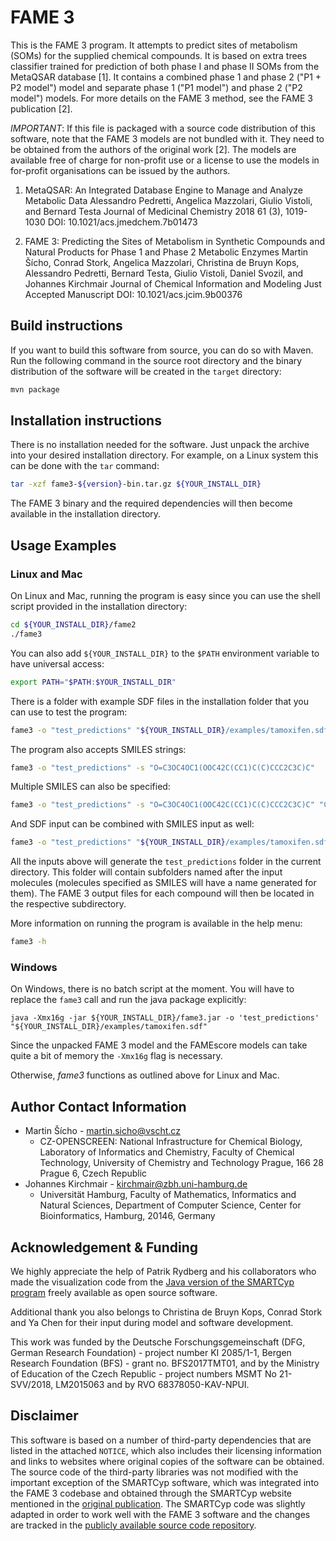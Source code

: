 # FAME 3

This is the FAME 3 program. It attempts to predict sites of metabolism (SOMs)
for the supplied chemical compounds. It is based on extra trees classifier trained 
for prediction of both phase I and phase II SOMs from the MetaQSAR database [1]. It contains 
a combined phase 1 and phase 2 ("P1 + P2 model") 
model and separate phase 1 ("P1 model") and phase 2 ("P2 model") models. For more details 
on the FAME 3 method, see the FAME 3 publication [2].

*IMPORTANT*: If this file is packaged with a source code distribution of this software, 
note that the FAME 3 models are not bundled with it. They need to be obtained from the authors of the 
original work [2]. The models are available free of charge for non-profit use or
a license to use the models in for-profit organisations can be issued by the authors. 

1. MetaQSAR: An Integrated Database Engine to Manage and Analyze Metabolic Data
   Alessandro Pedretti, Angelica Mazzolari, Giulio Vistoli, and Bernard Testa
   Journal of Medicinal Chemistry 2018 61 (3), 1019-1030
   DOI: 10.1021/acs.jmedchem.7b01473

2. FAME 3: Predicting the Sites of Metabolism in Synthetic Compounds and Natural Products for Phase 1 and Phase 2 Metabolic Enzymes
   Martin Šícho, Conrad Stork, Angelica Mazzolari, Christina de Bruyn Kops, Alessandro Pedretti, Bernard Testa, Giulio Vistoli, Daniel Svozil, and Johannes Kirchmair
   Journal of Chemical Information and Modeling Just Accepted Manuscript
   DOI: 10.1021/acs.jcim.9b00376
   
## Build instructions

If you want to build this software from source, you 
can do so with Maven. Run the following command
in the source root directory 
and the binary distribution of the software 
will be created in the `target` directory:

```bash
mvn package
```

## Installation instructions

There is no installation needed for the software. Just unpack the archive 
into your desired installation directory. For example, on a Linux system this can be done
with the `tar` command:

```bash
tar -xzf fame3-${version}-bin.tar.gz ${YOUR_INSTALL_DIR}
```

The FAME 3 binary and the required dependencies will then become available in the installation directory.

## Usage Examples

### Linux and Mac

On Linux and Mac, running the program is easy since
you can use the shell script provided in the installation directory:

```bash
cd ${YOUR_INSTALL_DIR}/fame2
./fame3
```

You can also add `${YOUR_INSTALL_DIR}` to the `$PATH` 
environment variable to have universal access:

```bash
export PATH="$PATH:$YOUR_INSTALL_DIR"
```

There is a folder with example SDF files in the installation folder
that you can use to test the program:

```bash
fame3 -o "test_predictions" "${YOUR_INSTALL_DIR}/examples/tamoxifen.sdf"
```

The program also accepts SMILES strings:

```bash
fame3 -o "test_predictions" -s "O=C3OC4OC1(OOC42C(CC1)C(C)CCC2C3C)C"
```

Multiple SMILES can also be specified:

```bash
fame3 -o "test_predictions" -s "O=C3OC4OC1(OOC42C(CC1)C(C)CCC2C3C)C" "CN(C)CCOc1ccc(cc1)/C(c2ccccc2)=C(/CC)c3ccccc3"
```

And SDF input can be combined with SMILES input as well:

```bash
fame3 -o "test_predictions" "${YOUR_INSTALL_DIR}/examples/tamoxifen.sdf" -s "O=C3OC4OC1(OOC42C(CC1)C(C)CCC2C3C)C" "CN(C)CCOc1ccc(cc1)/C(c2ccccc2)=C(/CC)c3ccccc3"
```

All the inputs above will generate the `test_predictions` 
folder in the current directory. This folder will contain
subfolders named after the input molecules (molecules specified as SMILES will 
have a name generated for them). The FAME 3
output files for each compound will then be located in the respective subdirectory.

More information on running the program is available in the help menu:

```bash
fame3 -h
```

### Windows

On Windows, there is no batch script at the moment. 
You will have to replace the `fame3` call and run the java package explicitly:

```
java -Xmx16g -jar ${YOUR_INSTALL_DIR}/fame3.jar -o 'test_predictions' "${YOUR_INSTALL_DIR}/examples/tamoxifen.sdf"
```
 
Since the unpacked FAME 3 model and the FAMEscore models can take 
quite a bit of memory the `-Xmx16g` flag is necessary.

Otherwise, *fame3* functions as outlined above for Linux and Mac.

## Author Contact Information

 - Martin Šícho - [martin.sicho@vscht.cz](mailto::martin.sicho@vscht.cz)
    - CZ-OPENSCREEN: National Infrastructure for Chemical Biology, Laboratory of Informatics and Chemistry, Faculty of Chemical Technology, University of Chemistry and Technology Prague, 166 28 Prague 6, Czech Republic
 - Johannes Kirchmair - [kirchmair@zbh.uni-hamburg.de](mailto::kirchmair@zbh.uni-hamburg.de)
    - Universität Hamburg, Faculty of Mathematics, Informatics and Natural Sciences, Department of Computer Science, Center for Bioinformatics, Hamburg, 20146, Germany
   
## Acknowledgement & Funding

We highly appreciate the help of Patrik
Rydberg and his collaborators who made the visualization code from the
[Java version of the SMARTCyp program](https://smartcyp.sund.ku.dk/mol_to_som) 
freely available as open source software.

Additional thank you also belongs to Christina de Bruyn Kops, Conrad Stork and Ya Chen
for their input during model and software development.

This work was funded by the Deutsche Forschungsgemeinschaft (DFG, German Research Foundation) - project number KI 2085/1-1, Bergen Research Foundation (BFS) - grant no. BFS2017TMT01,
and by the Ministry of Education of the Czech Republic - project numbers MSMT No 21-SVV/2018, LM2015063 and by RVO 68378050-KAV-NPUI.

## Disclaimer

This software is based on a number of third-party dependencies that are listed in the attached 
`NOTICE`, which also includes their licensing information and 
links to websites where original copies of the software can be obtained. The source code 
of the third-party libraries was not modified with the important exception of the SMARTCyp software, 
which was integrated into the FAME 3 codebase and obtained through the SMARTCyp website mentioned in the 
[original publication](https://academic.oup.com/bioinformatics/article/26/23/2988/221339). 
The SMARTCyp code was slightly adapted 
in order to work well with the FAME 3 software and the changes are tracked in 
the [publicly available source code repository](https://bitbucket.org/cheminformatics_allstars/FAME).